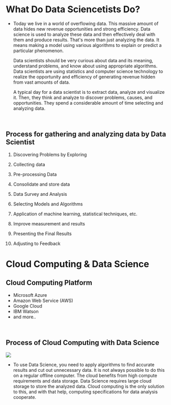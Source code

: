 # What Do Data Sciencetists Do?

- Today we live in a world of overflowing data. This massive amount of data hides new revenue opportunities and strong efficiency. Data science is used to analyze these data and then effectively deal with them and produce results. That's more than just analyzing the data. It means making a model using various algorithms to explain or predict a particular phenomenon. 


  Data scientists should be very curious about data and its meaning, understand problems, and know about using appropriate algorithms. Data scientists are using statistics and computer science technology to realize the opportunity and efficiency of generating revenue hidden from vast amounts of data.


  A typical day for a data scientist is to extract data, analyze and visualize it. Then, they think and analyze to discover problems, causes, and opportunities. They spend a considerable amount of time selecting and analyzing data.

<br>

## Process for gathering and analyzing data by Data Scientist

1. Discovering Problems by Exploring
2. Collecting data

3. Pre-processing Data

4. Consolidate and store data

5. Data Survey and Analysis

6. Selecting Models and Algorithms

7. Application of machine learning, statistical techniques, etc.

8. Improve measurement and results

9. Presenting the Final Results

10. Adjusting to Feedback

# Cloud Computing & Data Science

## Cloud Computing Platform

- Microsoft Azure
- Amazon Web Service (AWS)
- Google Cloud
- IBM Watson
- and more..

<br>

## Process of Cloud Computing with Data Science

![](https://www.ubuntupit.com/wp-content/uploads/2020/06/relation-with-cloud-computing.jpg)

- To use Data Science, you need to apply algorithms to find accurate results and cut out unnecessary data. It is not always possible to do this on a regular offline computer. The cloud benefits from high compute requirements and data storage. Data Science requires large cloud storage to store the analyzed data. Cloud computing is the only solution to this, and with that help, computing specifications for data analysis cooperate.